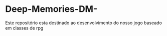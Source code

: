 # Deep-Memories-DM-
Este repositório esta destinado ao desenvolvimento do nosso jogo baseado em classes de rpg
